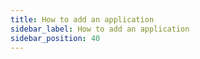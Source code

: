 ```yaml
---
title: How to add an application
sidebar_label: How to add an application
sidebar_position: 40
---
```

